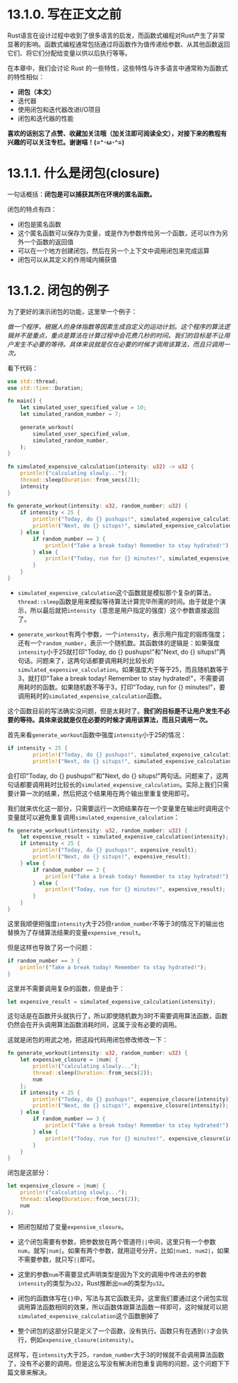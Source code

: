 # 13.1.0. 写在正文之前
Rust语言在设计过程中收到了很多语言的启发，而函数式编程对Rust产生了非常显著的影响。函数式编程通常包括通过将函数作为值传递给参数、从其他函数返回它们、将它们分配给变量以供以后执行等等。

在本章中，我们会讨论 Rust 的一些特性，这些特性与许多语言中通常称为函数式的特性相似：
- **闭包（本文）**
- 迭代器
- 使用闭包和迭代器改进I/O项目
- 闭包和迭代器的性能

**喜欢的话别忘了点赞、收藏加关注哦（加关注即可阅读全文），对接下来的教程有兴趣的可以关注专栏。谢谢喵！(=^･ω･^=)**

# 13.1.1. 什么是闭包(closure)
一句话概括：**闭包是可以捕获其所在环境的匿名函数。**

闭包的特点有四：
- 闭包是匿名函数
- 这个匿名函数可以保存为变量，或是作为参数传给另一个函数，还可以作为另外一个函数的返回值
- 可以在一个地方创建闭包，然后在另一个上下文中调用闭包来完成运算
- 闭包可以从其定义的作用域内捕获值

# 13.1.2. 闭包的例子
为了更好的演示闭包的功能，这里举一个例子：

*做一个程序，根据人的身体指数等因素生成自定义的运动计划。这个程序的算法逻辑并不是重点，重点是算法在计算过程中会花费几秒的时间。我们的目标是不让用户发生不必要的等待。具体来说就是仅在必要的时候才调用该算法，而且只调用一次。*

看下代码：
```rust
use std::thread;  
use std::time::Duration;  
  
fn main() {  
    let simulated_user_specified_value = 10;  
    let simulated_random_number = 7;  
      
    generate_workout(  
        simulated_user_specified_value,  
        simulated_random_number,  
    );  
}  
  
fn simulated_expensive_calculation(intensity: u32) -> u32 {  
    println!("calculating slowly...");  
    thread::sleep(Duration::from_secs(2));  
    intensity  
}  
  
fn generate_workout(intensity: u32, random_number: u32) {  
    if intensity < 25 {  
        println!("Today, do {} pushups!", simulated_expensive_calculation(intensity));  
        println!("Next, do {} situps!", simulated_expensive_calculation(intensity));  
    } else {  
        if random_number == 3 {  
            println!("Take a break today! Remember to stay hydrated!");  
        } else {  
            println!("Today, run for {} minutes!", simulated_expensive_calculation(intensity));  
        }  
    }  
}
```
- `simulated_expensive_calculation`这个函数就是模拟那个复杂的算法，`thread::sleep`函数是用来模拟等待算法计算完毕所需的时间。由于就是个演示，所以最后就把`intensity`（意思是用户指定的强度）这个参数直接返回了。

- `generate_workout`有两个参数，一个`intensity`，表示用户指定的锻炼强度；还有一个`random_number`，表示一个随机数。其函数体的逻辑是：如果强度`intensity`小于25就打印"Today, do {} pushups!"和"Next, do {} situps!"两句话。问题来了，这两句话都要调用耗时比较长的`simulated_expensive_calculation`。如果强度大于等于25，而且随机数等于3，就打印"Take a break today! Remember to stay hydrated!"，不需要调用耗时的函数。如果随机数不等于3，打印"Today, run for {} minutes!"，要调用耗时的`simulated_expensive_calculation`函数。

这个函数目前的写法确实没问题，但是太耗时了。**我们的目标是不让用户发生不必要的等待。具体来说就是仅在必要的时候才调用该算法，而且只调用一次。**

首先来看`generate_workout`函数中强度`intensity`小于25的情况：
```rust
if intensity < 25 {  
        println!("Today, do {} pushups!", simulated_expensive_calculation(intensity));  
        println!("Next, do {} situps!", simulated_expensive_calculation(intensity));
```
会打印"Today, do {} pushups!"和"Next, do {} situps!"两句话。问题来了，这两句话都要调用耗时比较长的`simulated_expensive_calculation`。实际上我们只需要计算一次的结果，然后把这个结果用在两个输出里重复使用即可。

我们就来优化这一部分，只需要运行一次把结果存在一个变量里在输出时调用这个变量就可以避免重复调用`simulated_expensive_calculation`：
```rust
fn generate_workout(intensity: u32, random_number: u32) {  
    let expensive_result = simulated_expensive_calculation(intensity);  
    if intensity < 25 {  
        println!("Today, do {} pushups!", expensive_result);  
        println!("Next, do {} situps!", expensive_result);  
    } else {  
        if random_number == 3 {  
            println!("Take a break today! Remember to stay hydrated!");  
        } else {  
            println!("Today, run for {} minutes!", expensive_result);  
        }  
    }  
}
```
这里我顺便把强度`intensity`大于25但`random_number`不等于3的情况下的输出也替换为了存储算法结果的变量`expensive_result`。

但是这样也导致了另一个问题：
```rust
if random_number == 3 {  
    println!("Take a break today! Remember to stay hydrated!");  
}
```
这里并不需要调用复杂的函数，但是由于：
```rust
let expensive_result = simulated_expensive_calculation(intensity);
```
这句话是在函数开头就执行了，所以即使随机数为3时不需要调用算法函数，函数仍然会在开头调用算法函数消耗时间，这属于没有必要的调用。

这就是闭包的用武之地，把这段代码用闭包修改修改一下：
```rust
fn generate_workout(intensity: u32, random_number: u32) {  
    let expensive_closure = |num| {  
        println!("calculating slowly...");  
        thread::sleep(Duration::from_secs(2));  
        num  
    };  
    if intensity < 25 {  
        println!("Today, do {} pushups!", expensive_closure(intensity));  
        println!("Next, do {} situps!", expensive_closure(intensity));  
    } else {  
        if random_number == 3 {  
            println!("Take a break today! Remember to stay hydrated!");  
        } else {  
            println!("Today, run for {} minutes!", expensive_closure(intensity));  
        }  
    }  
}
```

闭包是这部分：
```rust
let expensive_closure = |num| {  
    println!("calculating slowly...");  
    thread::sleep(Duration::from_secs(2));  
    num  
};
```
- 把闭包赋给了变量`expensive_closure`。

- 这个闭包需要有参数，把参数放在两个管道符`||`中间，这里只有一个参数`num`，就写`|num|`。如果有两个参数，就用逗号分开，比如`|num1, num2|`，如果不需要参数，就只写`||`即可。

- 这里的参数`num`不需要显式声明类型是因为下文的调用中传进去的参数`intensity`的类型为`u32`，Rust推断出`num`的类型为`u32`。

- 闭包的函数体写在`{}`中，写法与其它函数无异。这里我们要通过这个闭包实现调用算法函数相同的效果，所以函数体跟算法函数一样即可，这时候就可以把`simulated_expensive_calculation`这个函数删掉了

- 整个闭包的这部分只是定义了一个函数，没有执行。函数只有在遇到`()`才会执行，例如`expensive_closure(intensity)`。

这样写，在`intensity`大于25，`random_number`大于3的时候就不会调用算法函数了，没有不必要的调用。但是这么写没有解决闭包重复调用的问题，这个问题下下篇文章来解决。